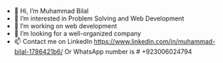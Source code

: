 - 👋 Hi, I’m Muhammad Bilal
- 👀 I’m interested in Problem Solving and Web Development
- 🌱 I’m working on web development
- 💞️ I’m looking for a well-organized company
- 📫 Contact me on LinkedIn https://www.linkedin.com/in/muhammad-bilal-1786421b6/
     Or WhatsApp number is # +923006024794

<!---
malikjee760 is a ✨ special ✨ repository because its `README.md` (this file) appears on your GitHub profile.
You can click the Preview link to take a look at your changes.
--->
